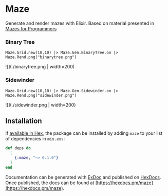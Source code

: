 # Maze

Generate and render mazes with Elixir.
Based on material presented in [Mazes for Programmers](https://pragprog.com/book/jbmaze/mazes-for-programmers)
### Binary Tree

```
Maze.Grid.new(10,10) |> Maze.Gen.BinaryTree.on |> Maze.Rend.png("binarytree.png")
```

![](./binarytree.png | width=200)

### Sidewinder

```
Maze.Grid.new(10,10) |> Maze.Gen.Sidewinder.on |> Maze.Rend.png("sidewinder.png")
```

![](./sidewinder.png | width=200)

## Installation

If [available in Hex](https://hex.pm/docs/publish), the package can be installed
by adding `maze` to your list of dependencies in `mix.exs`:

```elixir
def deps do
  [
    {:maze, "~> 0.1.0"}
  ]
end
```

Documentation can be generated with [ExDoc](https://github.com/elixir-lang/ex_doc)
and published on [HexDocs](https://hexdocs.pm). Once published, the docs can
be found at [https://hexdocs.pm/maze](https://hexdocs.pm/maze).
